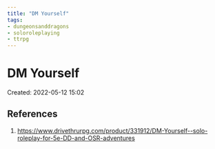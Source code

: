 ```yaml
---
title: "DM Yourself"
tags:
- dungeonsanddragons
- soloroleplaying
- ttrpg
---
```


# DM Yourself
Created: 2022-05-12 15:02  



## References
1. https://www.drivethrurpg.com/product/331912/DM-Yourself--solo-roleplay-for-5e-DD-and-OSR-adventures